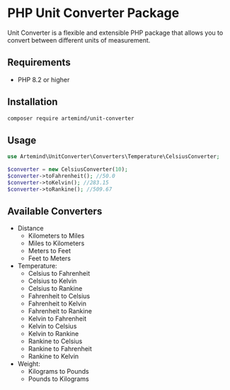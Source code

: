 # PHP Unit Converter Package

Unit Converter is a flexible and extensible PHP package that allows you to convert between different units of measurement. 

## Requirements

- PHP 8.2 or higher

## Installation

```bash
composer require artemind/unit-converter
```

## Usage

```php
use Artemind\UnitConverter\Converters\Temperature\CelsiusConverter;

$converter = new CelsiusConverter(10);
$converter->toFahrenheit(); //50.0
$converter->toKelvin(); //283.15
$converter->toRankine(); //509.67
```

## Available Converters

- Distance 
  - Kilometers to Miles
  - Miles to Kilometers
  - Meters to Feet
  - Feet to Meters
- Temperature:
  - Celsius to Fahrenheit
  - Celsius to Kelvin
  - Celsius to Rankine
  - Fahrenheit to Celsius
  - Fahrenheit to Kelvin
  - Fahrenheit to Rankine
  - Kelvin to Fahrenheit 
  - Kelvin to Celsius 
  - Kelvin to Rankine 
  - Rankine to Celsius
  - Rankine to Fahrenheit
  - Rankine to Kelvin
- Weight:
  - Kilograms to Pounds
  - Pounds to Kilograms
